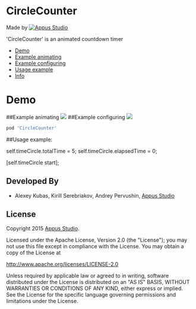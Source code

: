 CircleCounter
=====================

Made by [![Appus Studio](https://github.com/alexey-kubas-appus/CircleTimer/blob/master/appus.png)](https://appus.software)

'CircleCounter' is an animated countdown timer

* [Demo](#demo)
* [Example animating](#example-animating)
* [Example configuring](#example-configuring)
* [Usage example](#usage-example)
* [Info](#info)

# Demo
##Example animating
![](https://raw.githubusercontent.com/alexey-kubas-appus/CircleTimer/master/Resources/demo.gif)
##Example configuring
![](https://raw.githubusercontent.com/alexey-kubas-appus/CircleTimer/master/Resources/using_ib_inspectable.gif)

```Ruby
pod 'CircleCounter'
```

##Usage example:

self.timeCircle.totalTime = 5;
self.timeCircle.elapsedTime = 0;

[self.timeCircle start];

Developed By
------------

* Alexey Kubas, Kirill Serebriakov, Andrey Pervushin, [Appus Studio](https://appus.software)

License
--------

Copyright 2015 [Appus Studio](https://appus.software).

Licensed under the Apache License, Version 2.0 (the "License");
you may not use this file except in compliance with the License.
You may obtain a copy of the License at

http://www.apache.org/licenses/LICENSE-2.0

Unless required by applicable law or agreed to in writing, software
distributed under the License is distributed on an "AS IS" BASIS,
WITHOUT WARRANTIES OR CONDITIONS OF ANY KIND, either express or implied.
See the License for the specific language governing permissions and
limitations under the License.
